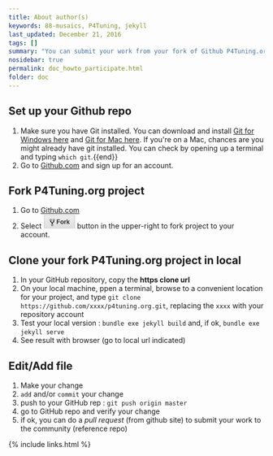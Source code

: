 ```yaml
---
title: About author(s)
keywords: 88-musaics, P4Tuning, jekyll
last_updated: December 21, 2016
tags: []
summary: "You can submit your work from your fork of Github P4Tuning.org"
nosidebar: true
permalink: doc_howto_participate.html
folder: doc
---
```


## Set up your Github repo

1. Make sure you have Git installed. You can download and install [Git for Windows here](https://git-scm.com/download/win) and [Git for Mac here](https://git-scm.com/download/mac). If you're on a Mac, chances are you might already have git installed. You can check by opening up a terminal and typing `which git`.{{end}}
2. Go to [Github.com](http://github.com) and sign up for an account.

## Fork P4Tuning.org project

1. Go to [Github.com](https://github.com/ocapuozzo/p4tuning.org)
2. Select <span><img src='images/forkButton.png'  alt='forkButton'/></span> button in the upper-right to fork project to your account.

## Clone your fork P4Tuning.org project in local

1. In your GitHub repository, copy the **https clone url**
2. On your local machine, ppen a terminal, browse to a convenient location for your project, and type `git clone https://github.com/xxxx/p4tuning.org.git`, replacing the `xxxx` with your repository account
3. Test your local version : `bundle exe jekyll build` and, if ok, `bundle exe jekyll serve`
4. See result with browser (go to local url indicated)

## Edit/Add file
1. Make your change
2. `add`  and/or `commit` your change
3. push to your GitHub rep : `git push origin master`   
4. go to GitHub repo and verify your change
5. if ok, you can do a *pull request* (from github site) to submit your work to the community (reference repo)


{% include links.html %}
